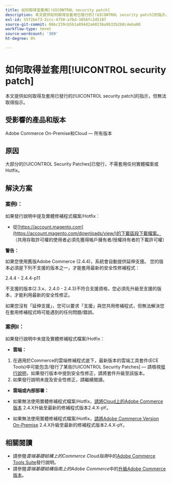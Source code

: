 ```yaml
---
title: 如何取得並套用[!UICONTROL security patch]
description: 本文提供如何取得及套用已發行的[!UICONTROL security patch]的指示，但無法取得指示。
exl-id: 55f2be73-2ccc-4750-a7bd-3058fc2d5107
source-git-commit: 06bc239cb5b1a894d2a60236a9b32b2b0c4eba80
workflow-type: tm+mt
source-wordcount: '369'
ht-degree: 0%

---
```


# 如何取得並套用[!UICONTROL security patch]

本文提供如何取得及套用已發行的[!UICONTROL security patch]的指示，但無法取得指示。

## 受影響的產品和版本

Adobe Commerce On-Premise和Cloud — 所有版本

## 原因

大部分的[!UICONTROL Security Patches]已發行，不需套用任何實體檔案或Hotfix。

## 解決方案


### 案例I：

如果發行說明中提及實體修補程式檔案/Hotfix：

* 從[https://account.magento.com](https://account.magento.com/downloads/view/)的下載區段下載檔案。 （共用存取許可權的使用者必須先獲得帳戶擁有者/授權持有者的下載許可權）

**警告：**

如果您使用舊版Adobe Commerce (2.4.4)，系統會自動提供延伸支援。 您的版本必須是下列不支援的版本之一，才能套用最新的安全性修補程式：

2.4.4 - 2.4.4-p11

不支援的版本(2.3.x、2.4.0 - 2.4.3)不符合支援資格，您必須先升級至支援的版本，才能利用最新的安全性修正。

如果您沒有「延伸支援」，您可以要求「支援」與您共用修補程式，但無法解決您在套用修補程式時可能遇到的任何問題/錯誤。

### 案例II：

如果發行說明中未提及實體修補程式檔案/Hotfix：

* **雲端：**

1. 在適用於Commerce的雲端修補程式底下，最新版本的雲端工具套件(ECE Tools)中可能包含/發行了某些[!UICONTROL Security Patches] — 請檢視[發行說明](https://experienceleague.adobe.com/en/docs/commerce-cloud-service/user-guide/release-notes/cloud-tools-suite)，如果發行版本中提到安全性修正，請將套件升級至該版本。
1. 如果發行說明未提及安全性修正，請繼續閱讀。

* **雲端或內部部署：**

* 如果無法使用實體修補程式檔案/Hotfix，[請將Cloud上的Adobe Commerce版本](https://experienceleague.adobe.com/en/docs/commerce-cloud-service/user-guide/develop/upgrade/commerce-version) 2.4.X升級至最新的修補程式版本2.4.X-pY。
* 如果無法使用實體修補程式檔案/Hotfix，[請將Adobe Commerce Version On-Premise](https://experienceleague.adobe.com/en/docs/commerce-operations/upgrade-guide/implementation/perform-upgrade) 2.4.X升級至最新的修補程式版本2.4.X-pY。

## 相關閱讀

* 請參閱&#x200B;*雲端基礎結構上的Commerce Cloud指南*&#x200B;中的[Adobe Commerce Tools Suite](https://experienceleague.adobe.com/en/docs/commerce-cloud-service/user-guide/release-notes/cloud-tools-suite)發行說明。
* 請參閱&#x200B;*雲端基礎結構指南上的Adobe Commerce*&#x200B;中的[升級Adobe Commerce版本](https://experienceleague.adobe.com/en/docs/commerce-cloud-service/user-guide/develop/upgrade/commerce-version)。
